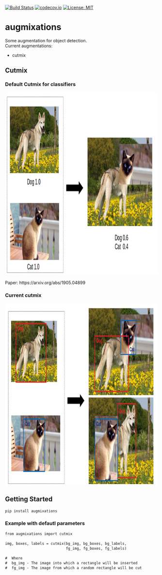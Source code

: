 [![Build Status](https://travis-ci.com/TheDenk/augmixations.svg?branch=master)](https://travis-ci.com/TheDenk/augmixations)
[![codecov.io](https://codecov.io/github/TheDenk/augmixations/coverage.svg?branch=master)](https://codecov.io/github/TheDenk/augmixations?branch=master)
[![License: MIT](https://img.shields.io/badge/License-MIT-yellow.svg)](https://opensource.org/licenses/MIT)
# augmixations
Some augmentation for object detection.  
Current augmentations:  
  - cutmix
## Cutmix  
### Default Cutmix for classifiers
<p>
<img src="images/cutmix_default.png" width="1000" height="600" title="Default cutmix"/> 
</p>  
  Paper: <a>https://arxiv.org/abs/1905.04899</a>

### Current cutmix
<p>
<img src="images/cutmix_current.png" width="1000" height="600" title="Current cutmix"/> 
</p> 

## Getting Started
    pip install augmixations  

### Example with defautl parameters
    from augmixations import cutmix  

    img, boxes, labels = cutmix(bg_img, bg_boxes, bg_labels,
                                fg_img, fg_boxes, fg_labels)  
    
    #  Where  
    #  bg_img - The image into which a rectangle will be inserted  
    #  fg_img - The image from which a random rectangle will be cut  
    